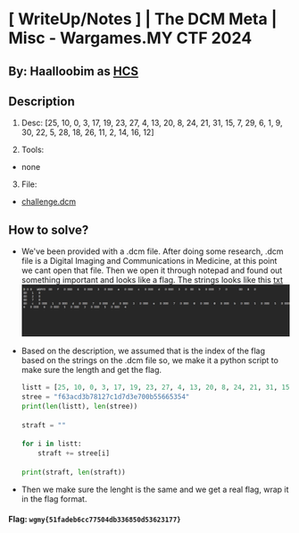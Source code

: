 # [ WriteUp/Notes ] | The DCM Meta | Misc - Wargames.MY CTF 2024

## By: Haalloobim as [HCS](https://ctftime.org/team/70159)

## Description 
1. Desc: 
[25, 10, 0, 3, 17, 19, 23, 27, 4, 13, 20, 8, 24, 21, 31, 15, 7, 29, 6, 1, 9, 30, 22, 5, 28, 18, 26, 11, 2, 14, 16, 12]

2. Tools:
- none

3. File: 
- [challenge.dcm](./src/challenge.dcm)

## How to solve? 

- We've been provided with a .dcm file. After doing some research, .dcm file is a Digital Imaging and Communications in Medicine, at this point we cant open that file. Then we open it through notepad and found out something important and looks like a flag. The strings looks like this [txt](./src/dcm.txt)
    ![](./src/file.png)

- Based on the description, we assumed that is the index of the flag based on the strings on the .dcm file so, we make it a python script to make sure the length and get the flag. 


    
    ```python
    listt = [25, 10, 0, 3, 17, 19, 23, 27, 4, 13, 20, 8, 24, 21, 31, 15, 7, 29, 6, 1, 9, 30, 22, 5, 28, 18, 26, 11, 2, 14, 16, 12]
    stree = "f63acd3b78127c1d7d3e700b55665354"
    print(len(listt), len(stree))

    straft = ""

    for i in listt:
        straft += stree[i]

    print(straft, len(straft))
    ```
- Then we make sure the lenght is the same and we get a real flag, wrap it in the flag format. 

#### Flag: `wgmy{51fadeb6cc77504db336850d53623177}`